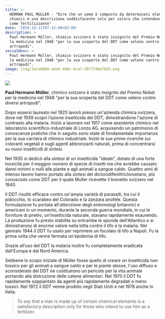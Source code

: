 ```yaml
---
title: >-
  HERMAN PAUL MULLER - "Dire che un uomo è composto da determinati elementi
  chimici è una descrizione soddisfacente solo per coloro che intendono usarlo
  come fertilizzante"
date: '2019-10-11T07:15:00+02:00'
description: >
  Paul Hermann Müller, chimico svizzero è stato insignito del Premio Nobel per
  la medicina nel 1948 "per la sua scoperta del DDT come veleno contro diversi
  artropodi".
socialDesc: >
  Paul Hermann Müller, chimico svizzero è stato insignito del Premio Nobel per
  la medicina nel 1948 "per la sua scoperta del DDT come veleno contro diversi
  artropodi".
image: /img/3a1a08b9-abe9-4d6c-bca7-d977f48e78d3.png
---
```

![](/img/3a1a08b9-abe9-4d6c-bca7-d977f48e78d3.png)

**Paul Hermann Müller**, chimico svizzero è stato insignito del Premio Nobel per la medicina nel 1948 "per la sua scoperta del DDT come veleno contro diversi artropodi".

Dopo essersi laureato nel 1925 lavorò presso un'azienda chimica svizzera, dove nel 1939 scoprì l’azione insetticida del DDT, dimostrandone l'azione di contrasto alla malaria.
 Iniziò a lavorare nel 1917 come assistente chimico nel laboratorio scientifico-industriale di Lonza AG, acquisendo un patrimonio di conoscenze pratiche che in seguito sono state di fondamentale importanza per la sua carriera di chimico industriale.
 Iniziò le sue prime ricerche sui coloranti vegetali e sugli agenti abbronzanti naturali, prima di concentrarsi su nuovi insetticidi di sintesi.

Nel 1935 si dedicò alla sintesi di un insetticida "ideale", dotato di una forte tossicità per il maggior numero di specie di insetti ma che avrebbe causato danni minimi o nulli alle piante e agli animali a sangue caldo.
 Quattro anni di intenso lavoro hanno portato alla sintesi del diclorodifeniltricloroetano, più conosciuto come DDT per il quale Muller ricevette il brevetto svizzero nel 1940.

Il DDT risultò efficace contro un'ampia varietà di parassiti, tra cui il pidocchio, lo scarabeo del Colorado e la zanzara anofele.
 Questa formulazione fu portata all'attenzione degli entomologi britannici e americani in un momento, durante la seconda guerra mondiale, in cui le forniture di piretro, un’insetticida naturale, stavano rapidamente esaurendo.
 La produzione fu presto stabilita su entrambe le sponde dell'Atlantico e si dimostrarono di enorme valore nella lotta contro il tifo e la malaria.
 Nel gennaio 1944 il DDT fu usato per reprimere un focolaio di tifo a Napoli. Fu la prima volta che venne fermata un'epidemia di tifo.

Grazie all’uso del DDT la malaria inoltre fu completamente eradicata dall’Europa e dal Nord America.

Sebbene lo scopo iniziale di Müller fosse quello di creare un insetticida non tossico per gli animali a sangue caldo e per le piante stesse, l'uso diffuso e sconsiderato del DDT ne costituirono un pericolo per la vita animale portando alla distruzione delle catene alimentari.
 Nel 1970 il DDT fu rapidamente soppiantato da agenti più rapidamente degradati e meno tossici. Nel 1972 il DDT venne proibito negli Stati Uniti e nel 1978 anche in Italia.

> To say that a man is made up of certain chemical elements is a satisfactory description only for those who intend to use him as a fertilizer.
